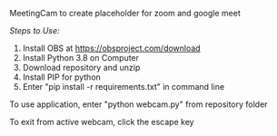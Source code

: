 MeetingCam to create placeholder for zoom and google meet

*Steps to Use:*
1. Install OBS at https://obsproject.com/download
2. Install Python 3.8 on Computer
3. Download repository and unzip
4. Install PIP for python
5. Enter "pip install -r requirements.txt" in command line

To use application, enter "python webcam.py" from repository folder

To exit from active webcam, click the escape key
